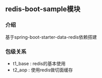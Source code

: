 ## redis-boot-sample模块

### 介绍
基于spring-boot-starter-data-redis依赖搭建

### 包级关系
- t1_base : redis的基本使用
- t2_aop : 使用redis做切面缓存